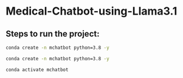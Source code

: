 # Medical-Chatbot-using-Llama3.1

## Steps to run the project:

```bash
conda create -n mchatbot python=3.8 -y
```

```bash
conda create -n mchatbot python=3.8 -y
```

```bash
conda activate mchatbot
```